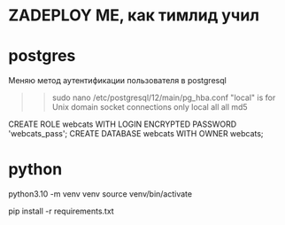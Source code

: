 # ZADEPLOY ME, как тимлид учил


# postgres
Меняю метод аутентификации пользователя в postgresql
>> sudo nano /etc/postgresql/12/main/pg_hba.conf
"local" is for Unix domain socket connections only
    local  all      all      md5

CREATE ROLE webcats WITH LOGIN ENCRYPTED PASSWORD 'webcats_pass';
CREATE DATABASE webcats WITH OWNER webcats;

# python 
python3.10 -m venv venv
source venv/bin/activate

pip install -r requirements.txt